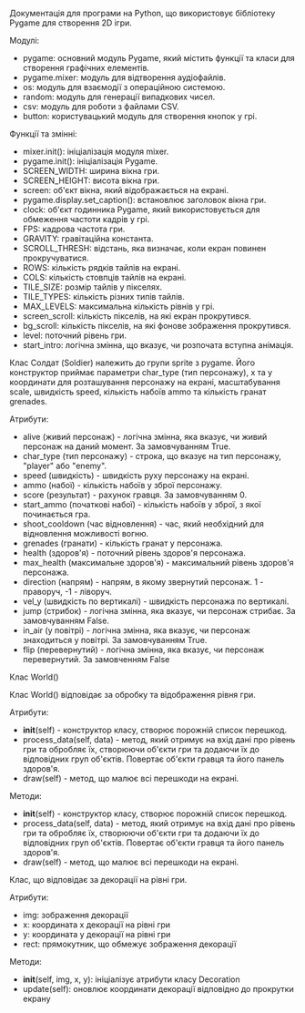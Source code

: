 Документація для програми на Python, що використовує бібліотеку Pygame для створення 2D ігри.

Модулі:

<ul><li>pygame: основний модуль Pygame, який містить функції та класи для створення графічних елементів.</li><li>pygame.mixer: модуль для відтворення аудіофайлів.</li><li>os: модуль для взаємодії з операційною системою.</li><li>random: модуль для генерації випадкових чисел.</li><li>csv: модуль для роботи з файлами CSV.</li><li>button: користувацький модуль для створення кнопок у грі.</li></ul>

Функції та змінні:

<ul><li>mixer.init(): ініціалізація модуля mixer.</li><li>pygame.init(): ініціалізація Pygame.</li><li>SCREEN_WIDTH: ширина вікна гри.</li><li>SCREEN_HEIGHT: висота вікна гри.</li><li>screen: об'єкт вікна, який відображається на екрані.</li><li>pygame.display.set_caption(): встановлює заголовок вікна гри.</li><li>clock: об'єкт годинника Pygame, який використовується для обмеження частоти кадрів у грі.</li><li>FPS: кадрова частота гри.</li><li>GRAVITY: гравітаційна константа.</li><li>SCROLL_THRESH: відстань, яка визначає, коли екран повинен прокручуватися.</li><li>ROWS: кількість рядків тайлів на екрані.</li><li>COLS: кількість стовпців тайлів на екрані.</li><li>TILE_SIZE: розмір тайлів у пікселях.</li><li>TILE_TYPES: кількість різних типів тайлів.</li><li>MAX_LEVELS: максимальна кількість рівнів у грі.</li><li>screen_scroll: кількість пікселів, на які екран прокрутився.</li><li>bg_scroll: кількість пікселів, на які фонове зображення прокрутився.</li><li>level: поточний рівень гри.</li><li>start_intro: логічна змінна, що вказує, чи розпочата вступна анімація.</li></ul>

Клас Солдат (Soldier) належить до групи sprite з pygame. Його конструктор приймає параметри char_type (тип персонажу), x та y координати для розташування персонажу на екрані, масштабування scale, швидкість speed, кількість набоїв ammo та кількість гранат grenades.

Атрибути:
<ul><li>alive (живий персонаж) - логічна змінна, яка вказує, чи живий персонаж на даний момент. За замовчуванням True.</li><li>char_type (тип персонажу) - строка, що вказує на тип персонажу, "player" або "enemy".</li><li>speed (швидкість) - швидкість руху персонажу на екрані.</li><li>ammo (набої) - кількість набоїв у зброї персонажу.</li><li>score (результат) - рахунок гравця. За замовчуванням 0.</li><li>start_ammo (початкові набої) - кількість набоїв у зброї, з якої починається гра.</li><li>shoot_cooldown (час відновлення) - час, який необхідний для відновлення можливості вогню.</li><li>grenades (гранати) - кількість гранат у персонажа.</li><li>health (здоров'я) - поточний рівень здоров'я персонажа.</li><li>max_health (максимальне здоров'я) - максимальний рівень здоров'я персонажа.</li><li>direction (напрям) - напрям, в якому звернутий персонаж. 1 - праворуч, -1 - ліворуч.</li><li>vel_y (швидкість по вертикалі) - швидкість персонажа по вертикалі.</li><li>jump (стрибок) - логічна змінна, яка вказує, чи персонаж стрибає. За замовчуванням False.</li><li>in_air (у повітрі) - логічна змінна, яка вказує, чи персонаж знаходиться у повітрі. За замовчуванням True.</li><li>flip (перевернутий) - логічна змінна, яка вказує, чи персонаж перевернутий. За замовченням False</li></ul>

Клас World()

Клас World() відповідає за обробку та відображення рівня гри.

Атрибути:

<ul><li><strong>init</strong>(self) - конструктор класу, створює порожній список перешкод.</li><li>process_data(self, data) - метод, який отримує на вхід дані про рівень гри та обробляє їх, створюючи об'єкти гри та додаючи їх до відповідних груп об'єктів. Повертає об'єкти гравця та його панель здоров'я.</li><li>draw(self) - метод, що малює всі перешкоди на екрані.</li></ul>

Методи: 

<ul><li><strong>init</strong>(self) - конструктор класу, створює порожній список перешкод.</li><li>process_data(self, data) - метод, який отримує на вхід дані про рівень гри та обробляє їх, створюючи об'єкти гри та додаючи їх до відповідних груп об'єктів. Повертає об'єкти гравця та його панель здоров'я.</li><li>draw(self) - метод, що малює всі перешкоди на екрані.</li></ul>


Клас, що відповідає за декорації на рівні гри.

Атрибути:
- img: зображення декорації
- x: координата x декорації на рівні гри
- y: координата y декорації на рівні гри
- rect: прямокутник, що обмежує зображення декорації

Методи:
- __init__(self, img, x, y): ініціалізує атрибути класу Decoration
- update(self): оновлює координати декорації відповідно до прокрутки екрану
